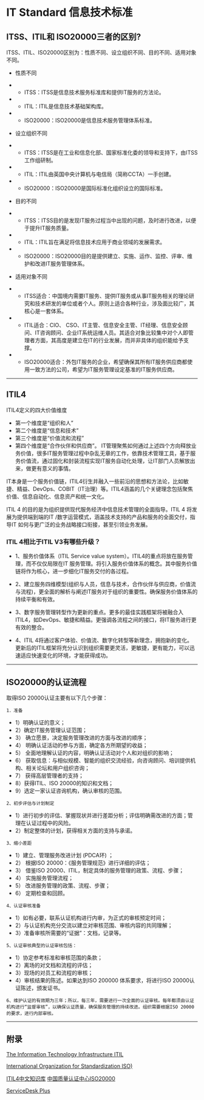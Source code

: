 # IT Standard 信息技术标准


## ITSS、ITIL和 ISO20000三者的区别?
ITSS、ITIL、ISO20000区别为：性质不同、设立组织不同、目的不同、适用对象不同。

- 性质不同
- - ITSS：ITSS是信息技术服务标准库和提供IT服务的方法论。

- - ITIL：ITIL是信息技术基础架构库。

- - ISO20000：ISO20000是信息技术服务管理体系标准。

- 设立组织不同
- - ITSS：ITSS是在工业和信息化部、国家标准化委的领导和支持下，由ITSS工作组研制。

- - ITIL：ITIL由英国中央计算机与电信局（简称CCTA）一手创建。

- - ISO20000：ISO20000是国际标准化组织设立的国际标准。


- 目的不同
- - ITSS：ITSS目的是发现IT服务过程当中出现的问题，及时进行改进，以便于提升IT服务质量。

- - ITIL：ITIL旨在满足将信息技术应用于商业领域的发展需求。

- - ISO20000：ISO20000目的是提供建立、实施、运作、监控、评审、维护和改进IT服务管理体系。


- 适用对象不同
- - ITSS适合：中国境内需要IT服务、提供IT服务或从事IT服务相关的理论研究和技术研发的单位或者个人。原则上适合各种行业，涉及面比较广，其核心是一套体系。
- - ITIL适合：CIO、 CSO、IT主管、信息安全主管、IT经理、信息安全顾问、IT咨询顾问、企业IT系统运维人员。其适合对象比较集中对个人即管理者方面，其高度是建立在IT的行业发展，而并非具体的组织能给予支撑。
- - ISO20000适合：外包IT服务的企业，希望确保其所有IT服务供应商都使用一致方法的公司，希望为IT服务管理设定基准的IT服务供应商。

---
## ITIL4
ITIL4定义的四大价值维度
- 第一个维度是“组织和人”
- 第二个维度是“信息和技术”
- 第三个维度是“价值流和流程”
- 第四个维度是“合作伙伴和供应商”。
IT管理聚焦如何通过上述四个方向释放业务价值，很多IT服务管理过程中杂乱无章的工作，依靠技术管理工具，基于服务价值流，通过固化和封装流程实现IT服务自动化处理，让IT部门人员解放出来，做更有意义的事情。

IT本身是一个服务价值链，ITIL4衍生并融入一些前沿的思想和方法论，比如敏捷、精益、DevOps、COBIT（IT治理）等。ITIL4涵盖的几个关键理念包括聚焦价值、信息自动化、信息资产和统一文化。


ITIL 4 的目的是为组织提供现代服务经济中信息技术管理的全面指导。ITIL 4 将发展为提供端到端的IT /数字运营模式，涵盖技术支持的产品和服务的全面交付，指导IT 如何与更广泛的业务战略接口衔接，甚至引领业务发展。


### ITIL 4相比于ITIL V3有哪些升级？

- 1、服务价值体系（ITIL Service value system）。ITIL4的重点将放在服务管理，而不仅仅局限在IT 服务管理。将引入服务价值体系的概念。其中服务价值链将作为核心，进一步细化IT服务交付的各过程。


- 2、建立服务四维模型(组织与人员，信息与技术，合作伙伴与供应商，价值流与流程)，更全面的解析与阐述IT服务对于组织的重要性。确保服务价值体系的持续平衡和有效。


- 3、数字服务管理转型作为更新的重点。更多的最佳实践框架将被融合入ITIL4，如DevOps、敏捷和精益。更强调各流程之间的接口，将IT服务进行更有效的整合。


- 4、ITIL 4将通过客户体验、价值流、数字化转型等新理念，拥抱新的变化。更新后的ITIL框架将充分认识到组织需要更灵活，更敏捷，更有能力，可以迅速适应快速变化的环境，才能获得成功。

---
## ISO20000的认证流程
取得ISO 20000认证主要有以下几个步骤：

`1．准备`
- 1）明确认证的意义；
- 2）确定IT服务管理认证范围；
- 3） 确立愿景，决定服务管理改进的方面与改进的顺序；
- 4） 明确认证活动的参与方面，确定各方所期望的收益；
- 5） 全面地理解认证的内容，明确认证活动对个人和对组织的影响；
- 6） 获取信息：与相似规模、智能的组织交流经验，向咨询顾问、培训提供机构、相关论坛和用户组织咨询；
- 7） 获得高层管理者的支持；
- 8）获得ITIL、ISO 20000的知识和文档；
- 9）选定一家认证咨询机构，确认审核的范围。

`2、初步评估与计划制定`
- 1）进行初步的评估、掌握现状并进行差距分析；评估明确需改进的方面；管理在认证过程中的风险。
- 2）制定整体的计划，获得相关方面的支持与承诺。

`3、缩小差距`
- 1）建立、管理服务改进计划 (PDCA环) ；
- 2） 根据ISO 20000：《服务管理规范》进行详细的评估；
- 3） 借鉴ISO 20000、ITIL，制定具体的服务管理的政策、流程、步骤；
- 4） 实施服务管理流程；
- 5） 改进服务管理的政策、流程、步骤；
- 6） 定期检查和回顾。

`4、认证审核准备`
- 1）如有必要，联系认证机构进行内审，为正式的审核预定时间；
- 2）与认证机构充分交流以建立对审核范围、审核内容的共同理解；
- 3）准备审核所需要的“证据”：文档，记录等。

`5、认证审核典型的认证审核包括：`
- 1）协定参考标准和审核范围的条款；
- 2）离场的对文档和流程的评估；
- 3）现场的对员工和流程的审核；
- 4）审核结果的陈述。如果达到ISO 200000 体系要求，将进行ISO 20000认证陈述，颁发证书。

`6、维护认证的有效期为三年；所以，每三年，需要进行一次全面的认证审核。每年都须由认证机构进行“监督审核”，以确保认证质量，确保服务管理的持续改进。组织需要根据ISO 20000的要求，进行内部审核。`


---
## 附录
[The Information Technology Infrastructure ITIL](https://www.itlibrary.org/)  

[International Organization for Standardization ISO)](https://www.iso.org/home.html)

[ITIL4中文知识库](http://www.itil4hub.cn/bin/view/Main/) [中国质量认证中心ISO20000](https://www.cqc.com.cn/www/chinese/txrz/itfw/)

[ServiceDesk Plus](https://www.manageengine.cn/products/service-desk/)
